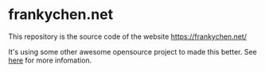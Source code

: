 # frankychen.net
This repository is the source code of the website https://frankychen.net/

It's using some other awesome opensource project to made this better. See [here](https://frankychen.net/credits) for more infomation. 
